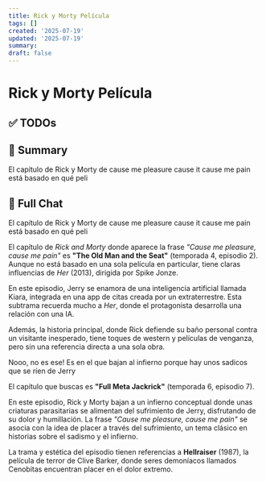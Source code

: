 ```yaml
---
title: Rick y Morty Película
tags: []
created: '2025-07-19'
updated: '2025-07-19'
summary:
draft: false
---
```


# Rick y Morty Película

## ✅ TODOs


## 📌 Summary
El capítulo de Rick y Morty de cause me pleasure cause it cause me pain está basado en qué peli

## 🧠 Full Chat


El capítulo de Rick y Morty de cause me pleasure cause it cause me pain está basado en qué peli 



El capítulo de *Rick and Morty* donde aparece la frase *"Cause me pleasure, cause me pain"* es **"The Old Man and the Seat"** (temporada 4, episodio 2). Aunque no está basado en una sola película en particular, tiene claras influencias de *Her* (2013), dirigida por Spike Jonze.  

En este episodio, Jerry se enamora de una inteligencia artificial llamada Kiara, integrada en una app de citas creada por un extraterrestre. Esta subtrama recuerda mucho a *Her*, donde el protagonista desarrolla una relación con una IA.  

Además, la historia principal, donde Rick defiende su baño personal contra un visitante inesperado, tiene toques de western y películas de venganza, pero sin una referencia directa a una sola obra.

Nooo, no es ese! Es en el que bajan al infierno porque hay unos sadicos que se ríen de Jerry 

El capítulo que buscas es **"Full Meta Jackrick"** (temporada 6, episodio 7).  

En este episodio, Rick y Morty bajan a un infierno conceptual donde unas criaturas parasitarias se alimentan del sufrimiento de Jerry, disfrutando de su dolor y humillación. La frase *"Cause me pleasure, cause me pain"* se asocia con la idea de placer a través del sufrimiento, un tema clásico en historias sobre el sadismo y el infierno.  

La trama y estética del episodio tienen referencias a **Hellraiser** (1987), la película de terror de Clive Barker, donde seres demoníacos llamados Cenobitas encuentran placer en el dolor extremo.
